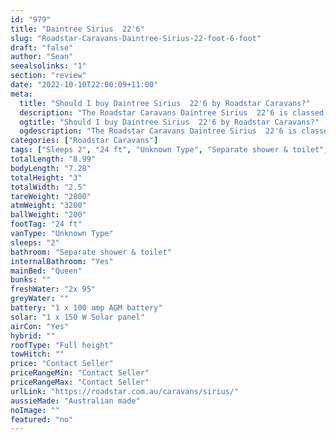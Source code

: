 ```yaml
---
id: "979"
title: "Daintree Sirius  22'6"
slug: "Roadstar-Caravans-Daintree-Sirius-22-foot-6-foot"
draft: "false"
author: "Sean"
seealsolinks: "1"
section: "review"
date: "2022-10-10T22:00:09+11:00"
meta:
  title: "Should I buy Daintree Sirius  22'6 by Roadstar Caravans?"
  description: "The Roadstar Caravans Daintree Sirius  22'6 is classed as Unknown Type, and sleeps 2 people. It is Australian made and comes in at 24 ft. It generally has Separate shower & toilet."
  ogtitle: "Should I buy Daintree Sirius  22'6 by Roadstar Caravans?"
  ogdescription: "The Roadstar Caravans Daintree Sirius  22'6 is classed as Unknown Type, and sleeps 2 people. It is Australian made and comes in at 24 ft. It generally has Separate shower & toilet."
categories: ["Roadstar Caravans"]
tags: ["Sleeps 2", "24 ft", "Unknown Type", "Separate shower & toilet", "Full height", "Price Unknown"]
totalLength: "8.99"
bodyLength: "7.28"
totalHeight: "3"
totalWidth: "2.5"
tareWeight: "2800"
atmWeight: "3200"
ballWeight: "200"
footTag: "24 ft"
vanType: "Unknown Type"
sleeps: "2"
bathroom: "Separate shower & toilet"
internalBathroom: "Yes"
mainBed: "Queen"
bunks: ""
freshWater: "2x 95"
greyWater: ""
battery: "1 x 100 amp AGM battery"
solar: "1 x 150 W Solar panel"
airCon: "Yes"
hybrid: ""
roofType: "Full height"
towHitch: ""
price: "Contact Seller"
priceRangeMin: "Contact Seller"
priceRangeMax: "Contact Seller"
urlLink: "https://roadstar.com.au/caravans/sirius/"
aussieMade: "Australian made"
noImage: ""
featured: "no"
---
```

